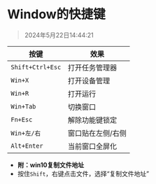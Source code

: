 # Window的快捷键

> 2024年5月22日14:44:21

| 按键           | 效果           |
| -------------- | -------------- |
| `Shift+Ctrl+Esc` | 打开任务管理器 |
| `Win+X` | 打开设备管理 |
| `Win+R` | 打开运行 |
| `Win+Tab` | 切换窗口 |
| `Fn+Esc` | 解除功能键锁定 |
| `Win+左/右` | 窗口贴在左侧/右侧 |
| `Alt+Enter` | 当前窗口全屏化 |

* **附：win10复制文件地址**
* 按住`Shift`，右键点击文件，选择“复制文件地址”